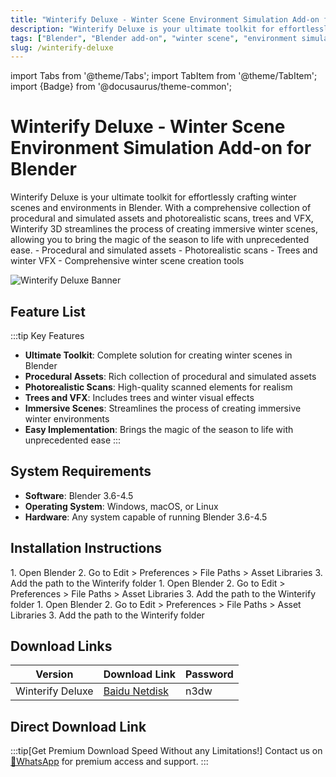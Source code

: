 ```yaml
---
title: "Winterify Deluxe - Winter Scene Environment Simulation Add-on for Blender"
description: "Winterify Deluxe is your ultimate toolkit for effortlessly crafting winter scenes and environments in Blender with procedural and simulated assets, photorealistic scans, trees and VFX."
tags: ["Blender", "Blender add-on", "winter scene", "environment simulation", "3D assets", "VFX", "procedural assets"]
slug: /winterify-deluxe
---
```


import Tabs from '@theme/Tabs';
import TabItem from '@theme/TabItem';
import {Badge} from '@docusaurus/theme-common';

# Winterify Deluxe - Winter Scene Environment Simulation Add-on for Blender

<Tabs>
<TabItem value="overview" label="Overview" default>
Winterify Deluxe is your ultimate toolkit for effortlessly crafting winter scenes and environments in Blender. With a comprehensive collection of procedural and simulated assets and photorealistic scans, trees and VFX, Winterify 3D streamlines the process of creating immersive winter scenes, allowing you to bring the magic of the season to life with unprecedented ease.
</TabItem>
<TabItem value="features" label="Features">
- Procedural and simulated assets
- Photorealistic scans
- Trees and winter VFX
- Comprehensive winter scene creation tools
</TabItem>
</Tabs>

![Winterify Deluxe Banner](https://www.gfxcamp.com/wp-content/uploads/2025/09/Winterify-Deluxe.jpg)

## Feature List

:::tip Key Features
- **Ultimate Toolkit**: Complete solution for creating winter scenes in Blender
- **Procedural Assets**: Rich collection of procedural and simulated assets
- **Photorealistic Scans**: High-quality scanned elements for realism
- **Trees and VFX**: Includes trees and winter visual effects
- **Immersive Scenes**: Streamlines the process of creating immersive winter environments
- **Easy Implementation**: Brings the magic of the season to life with unprecedented ease
:::

## System Requirements

- **Software**: Blender 3.6-4.5
- **Operating System**: Windows, macOS, or Linux
- **Hardware**: Any system capable of running Blender 3.6-4.5

## Installation Instructions

<Tabs>
<TabItem value="win" label="Windows" default>
1. Open Blender
2. Go to Edit > Preferences > File Paths > Asset Libraries
3. Add the path to the Winterify folder
</TabItem>
<TabItem value="mac" label="Mac">
1. Open Blender
2. Go to Edit > Preferences > File Paths > Asset Libraries
3. Add the path to the Winterify folder
</TabItem>
<TabItem value="linux" label="Linux">
1. Open Blender
2. Go to Edit > Preferences > File Paths > Asset Libraries
3. Add the path to the Winterify folder
</TabItem>
</Tabs>

## Download Links

| Version | Download Link | Password |
|--------|---------------|----------|
| Winterify Deluxe | [Baidu Netdisk](https://pan.baidu.com/s/1Jy0iRl3JC1F6O3UkZ5KSZA?pwd=n3dw) | n3dw |

## Direct Download Link
:::tip[Get Premium Download Speed Without any Limitations!]
Contact us on [💬WhatsApp](https://wa.me/+8613237610083) for premium  access and support.
:::